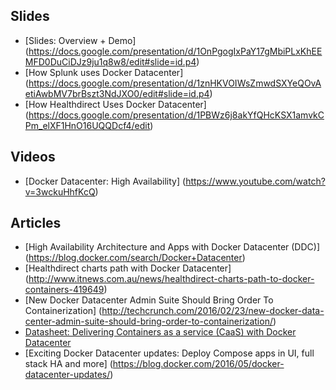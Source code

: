 ## Slides

- [Slides: Overview + Demo] (https://docs.google.com/presentation/d/1OnPgogIxPaY17gMbiPLxKhEEMFD0DuCiDJz9ju1q8w8/edit#slide=id.p4)
- [How Splunk uses Docker Datacenter] (https://docs.google.com/presentation/d/1znHKVOIWsZmwdSXYeQOvAetiAwbMV7brBszt3NdJXO0/edit#slide=id.p4)
- [How Healthdirect Uses Docker Datacenter] (https://docs.google.com/presentation/d/1PBWz6j8akYfQHcKSX1amvkCPm_elXF1HnO16UQQDcf4/edit)


## Videos
- [Docker Datacenter: High Availability] (https://www.youtube.com/watch?v=3wckuHhfKcQ)

## Articles

- [High Availability Architecture and Apps with Docker Datacenter (DDC)] (https://blog.docker.com/search/Docker+Datacenter)
- [Healthdirect charts path with Docker Datacenter] (http://www.itnews.com.au/news/healthdirect-charts-path-to-docker-containers-419649)
- [New Docker Datacenter Admin Suite Should Bring Order To Containerization] (http://techcrunch.com/2016/02/23/new-docker-data-center-admin-suite-should-bring-order-to-containerization/)
- [Datasheet: Delivering Containers as a service (CaaS) with Docker Datacenter](https://www.docker.com/sites/default/files/DR_Datasheet_Caas%20Datacenter_042716_V2-2_3.pdf)
- [Exciting Docker Datacenter updates: Deploy Compose apps in UI, full stack HA and more] (https://blog.docker.com/2016/05/docker-datacenter-updates/)
